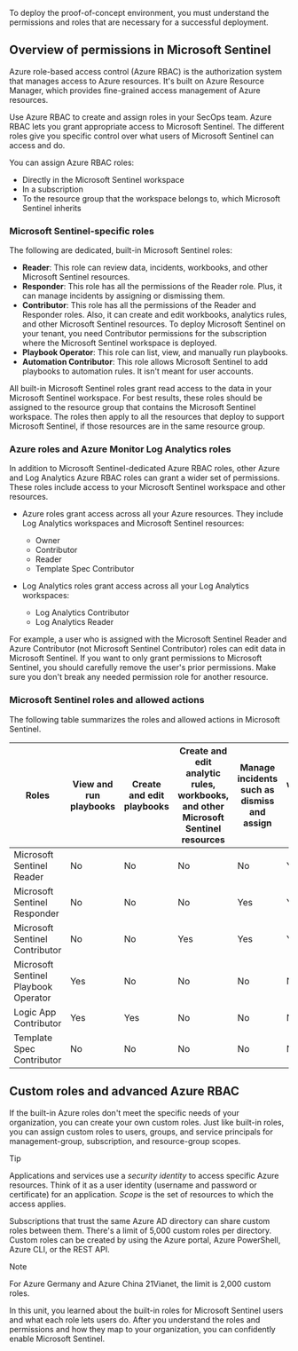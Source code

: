 To deploy the proof-of-concept environment, you must understand the permissions and roles that are necessary for a successful deployment.

## Overview of permissions in Microsoft Sentinel

Azure role-based access control (Azure RBAC) is the authorization system that manages access to Azure resources. It's built on Azure Resource Manager, which provides fine-grained access management of Azure resources.

Use Azure RBAC to create and assign roles in your SecOps team. Azure RBAC lets you grant appropriate access to Microsoft Sentinel. The different roles give you specific control over what users of Microsoft Sentinel can access and do.

You can assign Azure RBAC roles:

- Directly in the Microsoft Sentinel workspace
- In a subscription
- To the resource group that the workspace belongs to, which Microsoft Sentinel inherits

### Microsoft Sentinel-specific roles

The following are dedicated, built-in Microsoft Sentinel roles:

- **Reader**: This role can review data, incidents, workbooks, and other Microsoft Sentinel resources.
- **Responder**: This role has all the permissions of the Reader role. Plus, it can manage incidents by assigning or dismissing them.
- **Contributor**: This role has all the permissions of the Reader and Responder roles. Also, it can create and edit workbooks, analytics rules, and other Microsoft Sentinel resources. To deploy Microsoft Sentinel on your tenant, you need Contributor permissions for the subscription where the Microsoft Sentinel workspace is deployed.
- **Playbook Operator**: This role can list, view, and manually run playbooks.
- **Automation Contributor**: This role allows Microsoft Sentinel to add playbooks to automation rules. It isn't meant for user accounts.

All built-in Microsoft Sentinel roles grant read access to the data in your Microsoft Sentinel workspace. For best results, these roles should be assigned to the resource group that contains the Microsoft Sentinel workspace. The roles then apply to all the resources that deploy to support Microsoft Sentinel, if those resources are in the same resource group.

### Azure roles and Azure Monitor Log Analytics roles

In addition to Microsoft Sentinel-dedicated Azure RBAC roles, other Azure and Log Analytics Azure RBAC roles can grant a wider set of permissions. These roles include access to your Microsoft Sentinel workspace and other resources.

- Azure roles grant access across all your Azure resources. They include Log Analytics workspaces and Microsoft Sentinel resources:

  - Owner
  - Contributor
  - Reader
  - Template Spec Contributor

- Log Analytics roles grant access across all your Log Analytics workspaces:

  - Log Analytics Contributor
  - Log Analytics Reader

For example, a user who is assigned with the Microsoft Sentinel Reader and Azure Contributor (not Microsoft Sentinel Contributor) roles can edit data in Microsoft Sentinel. If you want to only grant permissions to Microsoft Sentinel, you should carefully remove the user's prior permissions. Make sure you don't break any needed permission role for another resource.

### Microsoft Sentinel roles and allowed actions

The following table summarizes the roles and allowed actions in Microsoft Sentinel.

|Roles|View and run playbooks|Create and edit playbooks|Create and edit analytic rules, workbooks, and other Microsoft Sentinel resources|Manage incidents such as dismiss and assign|View data incidents, workbooks, and other Microsoft Sentinel resources| Install and manage content from the content hub|
|---|---|---|---|---|---|---|
|Microsoft Sentinel Reader|No|No|No|No|Yes|No|
|Microsoft Sentinel Responder|No|No|No|Yes|Yes|No|
|Microsoft Sentinel Contributor|No|No|Yes|Yes|Yes|No|
|Microsoft Sentinel Playbook Operator|Yes|No|No|No|No|No|
|Logic App Contributor|Yes|Yes|No|No|No|No|
|Template Spec Contributor|No|No|No|No|No|Yes|

## Custom roles and advanced Azure RBAC

If the built-in Azure roles don't meet the specific needs of your organization, you can create your own custom roles. Just like built-in roles, you can assign custom roles to users, groups, and service principals for management-group, subscription, and resource-group scopes.

> [!TIP]
> Applications and services use a *security identity* to access specific Azure resources. Think of it as a user identity (username and password or certificate) for an application. *Scope* is the set of resources to which the access applies.

Subscriptions that trust the same Azure AD directory can share custom roles between them. There's a limit of 5,000 custom roles per directory. Custom roles can be created by using the Azure portal, Azure PowerShell, Azure CLI, or the REST API.

> [!NOTE]
> For Azure Germany and Azure China 21Vianet, the limit is 2,000 custom roles.

In this unit, you learned about the built-in roles for Microsoft Sentinel users and what each role lets users do. After you understand the roles and permissions and how they map to your organization, you can confidently enable Microsoft Sentinel.
